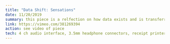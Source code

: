 ```yaml
---
title: "Data Shift: Sensations"
date: 11/20/2019
summary: this piece is a relfection on how data exists and is transferred in systems and devices. experience binary data through tactile, audio, and visual interactions. load the interface on your device, disconnect from all networks, connect to our network through sound and compose a message to experience it in different ways. see your message make physical change and the space your "virtual" interactions take up in the world.
link: https://vimeo.com/381269394
action: see video of piece
tech: 4 ch audio interface, 3.5mm headphone connectors, receipt printer, LED matrix displays, LCD display, bass acuator and amplifier
---
```

